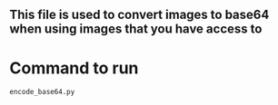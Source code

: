 ## This file is used to convert images to base64 when using images that you have access to
# Command to run
```encode_base64.py```